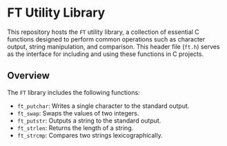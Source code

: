 # FT Utility Library

This repository hosts the `FT` utility library, a collection of essential C functions designed to perform common operations such as character output, string manipulation, and comparison. This header file (`ft.h`) serves as the interface for including and using these functions in C projects.

## Overview

The `FT` library includes the following functions:
- `ft_putchar`: Writes a single character to the standard output.
- `ft_swap`: Swaps the values of two integers.
- `ft_putstr`: Outputs a string to the standard output.
- `ft_strlen`: Returns the length of a string.
- `ft_strcmp`: Compares two strings lexicographically.
